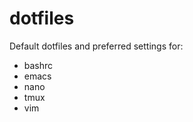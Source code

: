 # dotfiles
Default dotfiles and preferred settings for:

- bashrc
- emacs
- nano
- tmux
- vim


    
